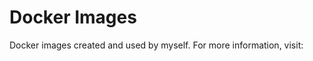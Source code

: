 # Docker Images

Docker images created and used by myself.  For more information, visit: [](djpic.net)
